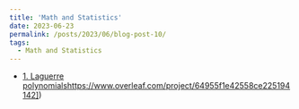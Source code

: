 ```yaml
---
title: 'Math and Statistics'
date: 2023-06-23
permalink: /posts/2023/06/blog-post-10/
tags:
  - Math and Statistics
---
```

- [1. Laguerre polynomials]([https://www.overleaf.com/project/64955f1e42558ce225194142)https://www.overleaf.com/project/64955f1e42558ce225194142])
